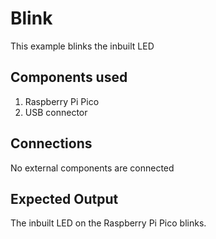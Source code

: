 # Blink

This example blinks the inbuilt LED

## Components used

1. Raspberry Pi Pico
1. USB connector

## Connections

No external components are connected

## Expected Output

The inbuilt LED on the Raspberry Pi Pico blinks.

